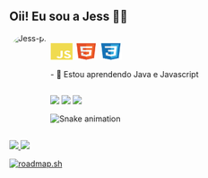 ## Oii! Eu sou a Jess 👋🏾


 <img align="left" alt="Jess-pic" height="180" style="border-radius:50px;" src="">

<div style="display: inline_block"><br>
  
  <img align="center" alt="Jess-Js" height="30" width="40" src="https://raw.githubusercontent.com/devicons/devicon/master/icons/javascript/javascript-plain.svg">
  <img align="center" alt="Jess-HTML" height="30" width="40" src="https://raw.githubusercontent.com/devicons/devicon/master/icons/html5/html5-original.svg">
  <img align="center" alt="Jess-CSS" height="30" width="40" src="https://raw.githubusercontent.com/devicons/devicon/master/icons/css3/css3-original.svg">
  <br><br>
  - 🌱 Estou aprendendo Java e Javascript
</div>

##

<div> 
  
  <a href="https://www.instagram.com/jesss_bonifacio/" target="_blank"><img src="https://img.shields.io/badge/-Instagram-%23E4405F?style=for-the-badge&logo=instagram&logoColor=white" target="_blank"></a>
  <a href = "mailto:Jessica.07.bonifacio@gmail.com"><img src="https://img.shields.io/badge/-Gmail-%23333?style=for-the-badge&logo=gmail&logoColor=white" target="_blank"></a>
  <a href="https://www.linkedin.com/in/jessicabonif%C3%A1cio/" target="_blank"><img src="https://img.shields.io/badge/-LinkedIn-%230077B5?style=for-the-badge&logo=linkedin&logoColor=white" target="_blank"></a> 
 
  ![Snake animation](https://github.com/euJess/euJess/blob/output/github-contribution-grid-snake.svg)
 
</div>

##

<div align="space-between">
  <a href="https://github.com/euJess">
  <img height="180em"  src="https://github-readme-stats.vercel.app/api?username=euJess&show_icons=true&theme=onedark&include_all_commits=true&count_private=true"/>
  <img height="150em"  src="https://github-readme-stats.vercel.app/api/top-langs/?username=euJess&layout=compact&langs_count=7&theme=onedark"/>
</div>

[![roadmap.sh](https://api.roadmap.sh/v1-badge/tall/652a9ffff43a58c923cb5a88?variant=dark)](https://roadmap.sh)
